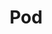 ---
docType: "Chapter"
title: "Pod"
description: "Building blocks for running containers"
courseTitle: "Pod"
themeColor: "#3C494F"
weight: 1
cardImage: ""

---